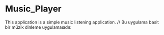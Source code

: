 # Music_Player
This application is a simple music listening application. // Bu uygulama basit bir müzik dinleme uygulamasıdır.
